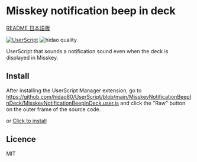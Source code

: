 # Misskey notification beep in deck

[README 日本語版](./README_ja.md)

[![UserScript](https://img.shields.io/badge/Framework-UserScript-blue.svg)](https://en.wikipedia.org/wiki/Userscript)
![hidao quality](https://img.shields.io/badge/hidao-quality-orange.svg)

UserScript that sounds a notification sound even when the deck is displayed in Misskey.

## Install

After installing the UserScript Manager extension, go to https://github.com/hidao80/UserScript/blob/main/MisskeyNotificationBeepInDeck/MisskeyNotificationBeepInDeck.user.js and click the "Raw" button on the outer frame of the source code.

or [Click to install](https://github.com/hidao80/UserScript/raw/main/MisskeyNotificationBeepInDeck/MisskeyNotificationBeepInDeck.user.js)

## Licence

MIT
